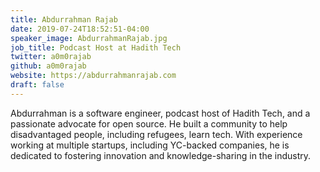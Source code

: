 ```yaml
---
title: Abdurrahman Rajab
date: 2019-07-24T18:52:51-04:00
speaker_image: AbdurrahmanRajab.jpg
job_title: Podcast Host at Hadith Tech
twitter: a0m0rajab
github: a0m0rajab
website: https://abdurrahmanrajab.com
draft: false
---
```


Abdurrahman is a software engineer, podcast host of Hadith Tech, and a passionate advocate for open source. He built a community to help disadvantaged people, including refugees, learn tech. With experience working at multiple startups, including YC-backed companies, he is dedicated to fostering innovation and knowledge-sharing in the industry.